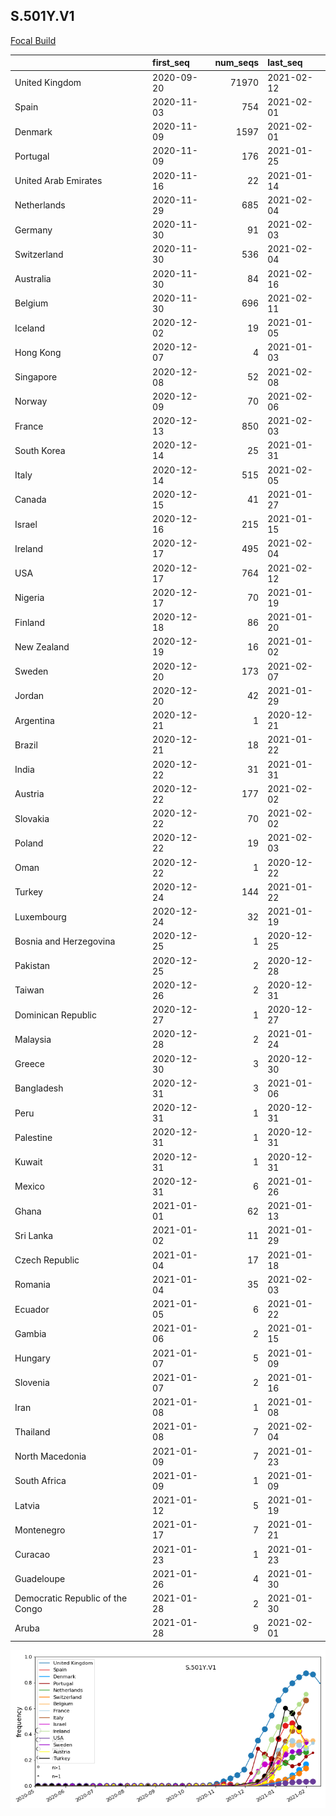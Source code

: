 

## S.501Y.V1
[Focal Build](https://nextstrain.org/groups/neherlab/ncov/S.501Y.V1?c=gt-S_501)

|                                  | first_seq   |   num_seqs | last_seq   |
|:---------------------------------|:------------|-----------:|:-----------|
| United Kingdom                   | 2020-09-20  |      71970 | 2021-02-12 |
| Spain                            | 2020-11-03  |        754 | 2021-02-01 |
| Denmark                          | 2020-11-09  |       1597 | 2021-02-01 |
| Portugal                         | 2020-11-09  |        176 | 2021-01-25 |
| United Arab Emirates             | 2020-11-16  |         22 | 2021-01-14 |
| Netherlands                      | 2020-11-29  |        685 | 2021-02-04 |
| Germany                          | 2020-11-30  |         91 | 2021-02-03 |
| Switzerland                      | 2020-11-30  |        536 | 2021-02-04 |
| Australia                        | 2020-11-30  |         84 | 2021-02-16 |
| Belgium                          | 2020-11-30  |        696 | 2021-02-11 |
| Iceland                          | 2020-12-02  |         19 | 2021-01-05 |
| Hong Kong                        | 2020-12-07  |          4 | 2021-01-03 |
| Singapore                        | 2020-12-08  |         52 | 2021-02-08 |
| Norway                           | 2020-12-09  |         70 | 2021-02-06 |
| France                           | 2020-12-13  |        850 | 2021-02-03 |
| South Korea                      | 2020-12-14  |         25 | 2021-01-31 |
| Italy                            | 2020-12-14  |        515 | 2021-02-05 |
| Canada                           | 2020-12-15  |         41 | 2021-01-27 |
| Israel                           | 2020-12-16  |        215 | 2021-01-15 |
| Ireland                          | 2020-12-17  |        495 | 2021-02-04 |
| USA                              | 2020-12-17  |        764 | 2021-02-12 |
| Nigeria                          | 2020-12-17  |         70 | 2021-01-19 |
| Finland                          | 2020-12-18  |         86 | 2021-01-20 |
| New Zealand                      | 2020-12-19  |         16 | 2021-01-02 |
| Sweden                           | 2020-12-20  |        173 | 2021-02-07 |
| Jordan                           | 2020-12-20  |         42 | 2021-01-29 |
| Argentina                        | 2020-12-21  |          1 | 2020-12-21 |
| Brazil                           | 2020-12-21  |         18 | 2021-01-22 |
| India                            | 2020-12-22  |         31 | 2021-01-31 |
| Austria                          | 2020-12-22  |        177 | 2021-02-02 |
| Slovakia                         | 2020-12-22  |         70 | 2021-02-02 |
| Poland                           | 2020-12-22  |         19 | 2021-02-03 |
| Oman                             | 2020-12-22  |          1 | 2020-12-22 |
| Turkey                           | 2020-12-24  |        144 | 2021-01-22 |
| Luxembourg                       | 2020-12-24  |         32 | 2021-01-19 |
| Bosnia and Herzegovina           | 2020-12-25  |          1 | 2020-12-25 |
| Pakistan                         | 2020-12-25  |          2 | 2020-12-28 |
| Taiwan                           | 2020-12-26  |          2 | 2020-12-31 |
| Dominican Republic               | 2020-12-27  |          1 | 2020-12-27 |
| Malaysia                         | 2020-12-28  |          2 | 2021-01-24 |
| Greece                           | 2020-12-30  |          3 | 2020-12-30 |
| Bangladesh                       | 2020-12-31  |          3 | 2021-01-06 |
| Peru                             | 2020-12-31  |          1 | 2020-12-31 |
| Palestine                        | 2020-12-31  |          1 | 2020-12-31 |
| Kuwait                           | 2020-12-31  |          1 | 2020-12-31 |
| Mexico                           | 2020-12-31  |          6 | 2021-01-26 |
| Ghana                            | 2021-01-01  |         62 | 2021-01-13 |
| Sri Lanka                        | 2021-01-02  |         11 | 2021-01-29 |
| Czech Republic                   | 2021-01-04  |         17 | 2021-01-18 |
| Romania                          | 2021-01-04  |         35 | 2021-02-03 |
| Ecuador                          | 2021-01-05  |          6 | 2021-01-22 |
| Gambia                           | 2021-01-06  |          2 | 2021-01-15 |
| Hungary                          | 2021-01-07  |          5 | 2021-01-09 |
| Slovenia                         | 2021-01-07  |          2 | 2021-01-16 |
| Iran                             | 2021-01-08  |          1 | 2021-01-08 |
| Thailand                         | 2021-01-08  |          7 | 2021-02-04 |
| North Macedonia                  | 2021-01-09  |          7 | 2021-01-23 |
| South Africa                     | 2021-01-09  |          1 | 2021-01-09 |
| Latvia                           | 2021-01-12  |          5 | 2021-01-19 |
| Montenegro                       | 2021-01-17  |          7 | 2021-01-21 |
| Curacao                          | 2021-01-23  |          1 | 2021-01-23 |
| Guadeloupe                       | 2021-01-26  |          4 | 2021-01-30 |
| Democratic Republic of the Congo | 2021-01-28  |          2 | 2021-01-30 |
| Aruba                            | 2021-01-28  |          9 | 2021-02-01 |

![Overall trends S.501Y.V1](/overall_trends_figures/overall_trends_S.501Y.V1.png)